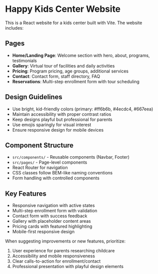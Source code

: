 <!-- Use this file to provide workspace-specific custom instructions to Copilot. For more details, visit https://code.visualstudio.com/docs/copilot/copilot-customization#_use-a-githubcopilotinstructionsmd-file -->

# Happy Kids Center Website

This is a React website for a kids center built with Vite. The website includes:

## Pages
- **Home/Landing Page**: Welcome section with hero, about, programs, testimonials
- **Gallery**: Virtual tour of facilities and daily activities 
- **Pricing**: Program pricing, age groups, additional services
- **Contact**: Contact form, staff directory, FAQ
- **Reservations**: Multi-step enrollment form with tour scheduling

## Design Guidelines
- Use bright, kid-friendly colors (primary: #ff6b6b, #4ecdc4, #667eea)
- Maintain accessibility with proper contrast ratios
- Keep designs playful but professional for parents
- Use emojis sparingly for visual interest
- Ensure responsive design for mobile devices

## Component Structure
- `src/components/` - Reusable components (Navbar, Footer)
- `src/pages/` - Page-level components
- React Router for navigation
- CSS classes follow BEM-like naming conventions
- Form handling with controlled components

## Key Features
- Responsive navigation with active states
- Multi-step enrollment form with validation
- Contact form with success feedback
- Gallery with placeholder content areas
- Pricing cards with featured highlighting
- Mobile-first responsive design

When suggesting improvements or new features, prioritize:
1. User experience for parents researching childcare
2. Accessibility and mobile responsiveness  
3. Clear calls-to-action for enrollment/contact
4. Professional presentation with playful design elements
